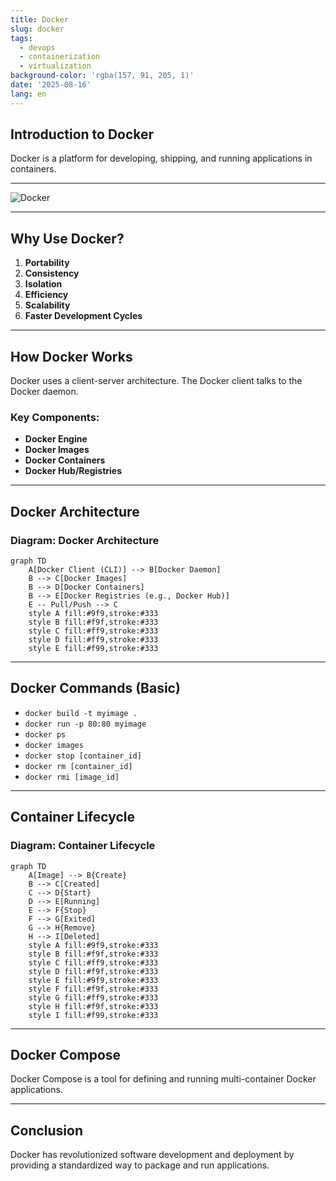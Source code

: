 ```yaml
---
title: Docker
slug: docker
tags:
  - devops
  - containerization
  - virtualization
background-color: 'rgba(157, 91, 205, 1)'
date: '2025-08-16'
lang: en
---
```


## Introduction to Docker

Docker is a platform for developing, shipping, and running applications in containers.

---

![Docker](https://www.docker.com/wp-content/uploads/2022/03/Moby-logo.png)

---

## Why Use Docker?

1.  **Portability**
2.  **Consistency**
3.  **Isolation**
4.  **Efficiency**
5.  **Scalability**
6.  **Faster Development Cycles**

---

## How Docker Works

Docker uses a client-server architecture. The Docker client talks to the Docker daemon.

### Key Components:

*   **Docker Engine**
*   **Docker Images**
*   **Docker Containers**
*   **Docker Hub/Registries**

---

## Docker Architecture

### Diagram: Docker Architecture

```mermaid
graph TD
    A[Docker Client (CLI)] --> B[Docker Daemon]
    B --> C[Docker Images]
    B --> D[Docker Containers]
    B --> E[Docker Registries (e.g., Docker Hub)]
    E -- Pull/Push --> C
    style A fill:#9f9,stroke:#333
    style B fill:#f9f,stroke:#333
    style C fill:#ff9,stroke:#333
    style D fill:#ff9,stroke:#333
    style E fill:#f99,stroke:#333
```

---

## Docker Commands (Basic)

*   `docker build -t myimage .`
*   `docker run -p 80:80 myimage`
*   `docker ps`
*   `docker images`
*   `docker stop [container_id]`
*   `docker rm [container_id]`
*   `docker rmi [image_id]`

---

## Container Lifecycle

### Diagram: Container Lifecycle

```mermaid
graph TD
    A[Image] --> B{Create}
    B --> C[Created]
    C --> D{Start}
    D --> E[Running]
    E --> F{Stop}
    F --> G[Exited]
    G --> H{Remove}
    H --> I[Deleted]
    style A fill:#9f9,stroke:#333
    style B fill:#f9f,stroke:#333
    style C fill:#ff9,stroke:#333
    style D fill:#f9f,stroke:#333
    style E fill:#9f9,stroke:#333
    style F fill:#f9f,stroke:#333
    style G fill:#ff9,stroke:#333
    style H fill:#f9f,stroke:#333
    style I fill:#f99,stroke:#333
```

---

## Docker Compose

Docker Compose is a tool for defining and running multi-container Docker applications.

---

## Conclusion

Docker has revolutionized software development and deployment by providing a standardized way to package and run applications.
